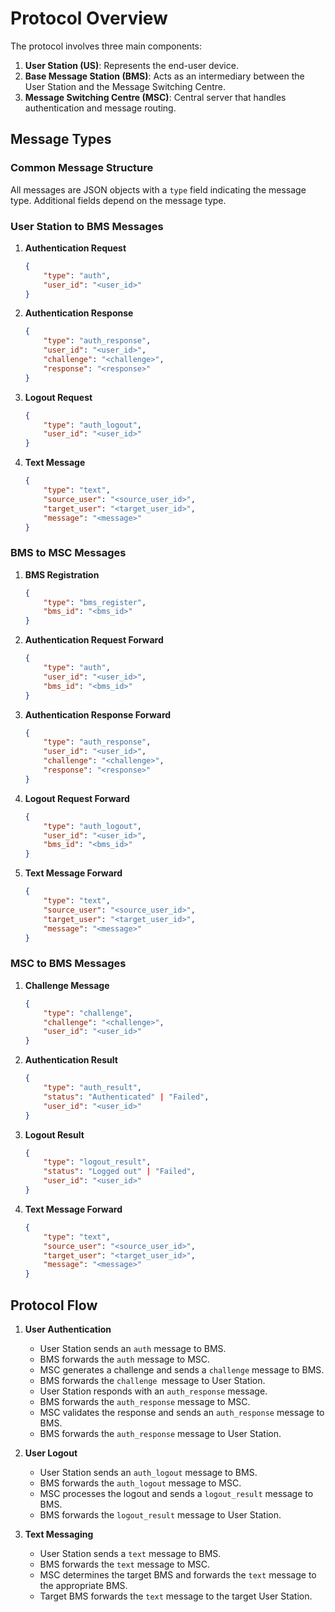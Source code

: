 # Protocol Overview

The protocol involves three main components:
1. **User Station (US)**: Represents the end-user device.
2. **Base Message Station (BMS)**: Acts as an intermediary between the User Station and the Message Switching Centre.
3. **Message Switching Centre (MSC)**: Central server that handles authentication and message routing.

## Message Types

### Common Message Structure

All messages are JSON objects with a `type` field indicating the message type. Additional fields depend on the message type.

### User Station to BMS Messages

1. **Authentication Request**
   ```json
   {
       "type": "auth",
       "user_id": "<user_id>"
   }
   ```

2. **Authentication Response**
   ```json
   {
       "type": "auth_response",
       "user_id": "<user_id>",
       "challenge": "<challenge>",
       "response": "<response>"
   }
   ```

3. **Logout Request**
   ```json
   {
       "type": "auth_logout",
       "user_id": "<user_id>"
   }
   ```

4. **Text Message**
   ```json
   {
       "type": "text",
       "source_user": "<source_user_id>",
       "target_user": "<target_user_id>",
       "message": "<message>"
   }
   ```

### BMS to MSC Messages

1. **BMS Registration**
   ```json
   {
       "type": "bms_register",
       "bms_id": "<bms_id>"
   }
   ```

2. **Authentication Request Forward**
   ```json
   {
       "type": "auth",
       "user_id": "<user_id>",
       "bms_id": "<bms_id>"
   }
   ```

3. **Authentication Response Forward**
   ```json
   {
       "type": "auth_response",
       "user_id": "<user_id>",
       "challenge": "<challenge>",
       "response": "<response>"
   }
   ```

4. **Logout Request Forward**
   ```json
   {
       "type": "auth_logout",
       "user_id": "<user_id>",
       "bms_id": "<bms_id>"
   }
   ```

5. **Text Message Forward**
   ```json
   {
       "type": "text",
       "source_user": "<source_user_id>",
       "target_user": "<target_user_id>",
       "message": "<message>"
   }
   ```

### MSC to BMS Messages

1. **Challenge Message**
   ```json
   {
       "type": "challenge",
       "challenge": "<challenge>",
       "user_id": "<user_id>"
   }
   ```

2. **Authentication Result**
   ```json
   {
       "type": "auth_result",
       "status": "Authenticated" | "Failed",
       "user_id": "<user_id>"
   }
   ```

3. **Logout Result**
   ```json
   {
       "type": "logout_result",
       "status": "Logged out" | "Failed",
       "user_id": "<user_id>"
   }
   ```

4. **Text Message Forward**
   ```json
   {
       "type": "text",
       "source_user": "<source_user_id>",
       "target_user": "<target_user_id>",
       "message": "<message>"
   }
   ```

## Protocol Flow

1. **User Authentication**
   - User Station sends an `auth` message to BMS.
   - BMS forwards the `auth` message to MSC.
   - MSC generates a challenge and sends a `challenge` message to BMS.
   - BMS forwards the `challenge `message to User Station.
   - User Station responds with an `auth_response` message.
   - BMS forwards the `auth_response` message to MSC.
   - MSC validates the response and sends an `auth_response` message to BMS.
   - BMS forwards the `auth_response` message to User Station.

2. **User Logout**
   - User Station sends an `auth_logout` message to BMS.
   - BMS forwards the `auth_logout` message to MSC.
   - MSC processes the logout and sends a `logout_result` message to BMS.
   - BMS forwards the `logout_result` message to User Station.

3. **Text Messaging**
   - User Station sends a `text` message to BMS.
   - BMS forwards the `text` message to MSC.
   - MSC determines the target BMS and forwards the `text` message to the appropriate BMS.
   - Target BMS forwards the `text` message to the target User Station.
